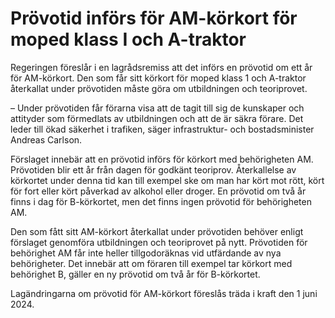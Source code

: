 # Prövotid införs för AM-körkort för moped klass I och A-traktor

Regeringen föreslår i en lagrådsremiss att det införs en prövotid om ett år för AM-körkort. Den som får sitt körkort för moped klass 1 och A-traktor återkallat under prövotiden måste göra om utbildningen och teoriprovet.

– Under prövotiden får förarna visa att de tagit till sig de kunskaper och attityder som förmedlats av utbildningen och att de är säkra förare. Det leder till ökad säkerhet i trafiken, säger infrastruktur- och bostadsminister Andreas Carlson.

Förslaget innebär att en prövotid införs för körkort med behörigheten AM. Prövotiden blir ett år från dagen för godkänt teoriprov. Återkallelse av körkortet under denna tid kan till exempel ske om man har kört mot rött, kört för fort eller kört påverkad av alkohol eller droger. En prövotid om två år finns i dag för B-körkortet, men det finns ingen prövotid för behörigheten AM.

Den som fått sitt AM-körkort återkallat under prövotiden behöver enligt förslaget genomföra utbildningen och teoriprovet på nytt. Prövotiden för behörighet AM får inte heller tillgodoräknas vid utfärdande av nya behörigheter. Det innebär att om föraren till exempel tar körkort med behörighet B, gäller en ny prövotid om två år för B-körkortet.

Lagändringarna om prövotid för AM-körkort föreslås träda i kraft den 1 juni 2024.
